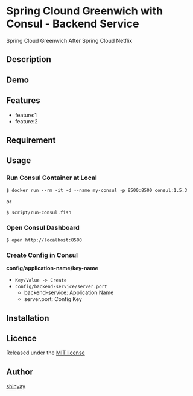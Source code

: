 # Spring Clound Greenwich with Consul - Backend Service

Spring Cloud Greenwich After Spring Cloud Netflix

## Description

## Demo

## Features

- feature:1
- feature:2

## Requirement

## Usage

### Run Consul Container at Local

```
$ docker run --rm -it -d --name my-consul -p 8500:8500 consul:1.5.3
```
or
```
$ script/run-consul.fish
```

### Open Consul Dashboard

```
$ open http://localhost:8500
```

### Create Config in Consul

**config/application-name/key-name**

- `Key/Value -> Create`
- `config/backend-service/server.port`
  - backend-service: Application Name
  - server.port: Config Key


## Installation

## Licence

Released under the [MIT license](https://gist.githubusercontent.com/shinyay/56e54ee4c0e22db8211e05e70a63247e/raw/34c6fdd50d54aa8e23560c296424aeb61599aa71/LICENSE)

## Author

[shinyay](https://github.com/shinyay)
